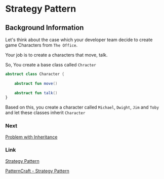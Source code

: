 # Strategy Pattern

## Background Information

Let's think about the case which your developer team decide to create game Characters from `The Office`.

Your job is to create a characters that move, talk.

So, You create a base class called `Chracter`

```kotlin
abstract class Character {
    
    abstract fun move()
    
    abstract fun talk()
}
```

Based on this, you create a character called `Michael`, `Dwight`, `Jim` and `Toby` and let these classes
inherit `Character`


### Next
[Problem with Inheritance](./problem_inheritance)





### Link
[Strategy Pattern](https://refactoring.guru/design-patterns/strategy)

[PatternCraft - Strategy Pattern](https://www.youtube.com/watch?v=MOEsKHqLiBM)